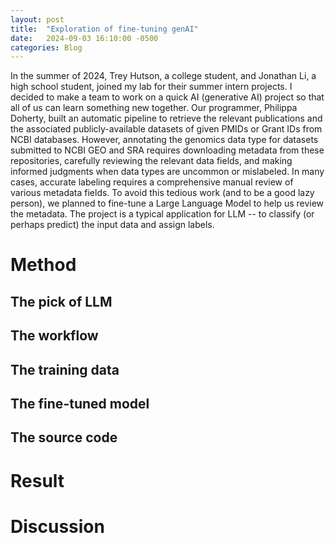 ```yaml
---
layout: post
title:  "Exploration of fine-tuning genAI"
date:   2024-09-03 16:10:00 -0500
categories: Blog
---
```


In the summer of 2024, Trey Hutson, a college student, and Jonathan Li, a high school student,  joined my lab for their summer intern projects. I decided to make a team to work on a quick AI (generative AI) project so that all of us can learn something new together. Our programmer, Philippa Doherty, built an automatic pipeline to retrieve the relevant publications and the associated publicly-available datasets of given PMIDs or Grant IDs from NCBI databases. However, annotating the genomics data type for datasets submitted to NCBI GEO and SRA requires downloading metadata from these repositories, carefully reviewing the relevant data fields, and making informed judgments when data types are uncommon or mislabeled. In many cases, accurate labeling requires a comprehensive manual review of various metadata fields. To avoid this tedious work (and to be a good lazy person), we planned to fine-tune a Large Language Model to help us review the metadata. The project is a typical application for LLM -- to classify (or perhaps predict) the input data and assign labels.

# Method

## The pick of LLM

## The workflow

## The training data

## The fine-tuned model

## The source code

# Result 

# Discussion
